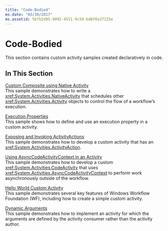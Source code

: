 ```yaml
---
title: "Code-Bodied"
ms.date: "03/30/2017"
ms.assetid: 5bfb2d95-9092-4551-9c59-bd8f0a37225e
---
```

# Code-Bodied

This section contains custom activity samples created declaratively in code.  
  
## In This Section
  
 [Custom Composite using Native Activity](../../../../docs/framework/windows-workflow-foundation/samples/custom-composite-using-native-activity.md)  
 This sample demonstrates how to write a <xref:System.Activities.NativeActivity> that schedules other <xref:System.Activities.Activity> objects to control the flow of a workflow’s execution.  
  
 [Execution Properties](../../../../docs/framework/windows-workflow-foundation/samples/execution-properties.md)  
 This sample shows how to define and use an execution property in a custom activity.  
  
 [Exposing and Invoking ActivityActions](../../../../docs/framework/windows-workflow-foundation/samples/exposing-and-invoking-activityactions.md)  
 This sample demonstrates how to develop a custom activity that has an <xref:System.Activities.ActivityAction>.  
  
 [Using AsyncCodeActivityContext in an Activity](../../../../docs/framework/windows-workflow-foundation/samples/using-asyncoperationcontext-in-an-activity-sample.md)  
 This sample demonstrates how to develop a custom <xref:System.Activities.CodeActivity> that uses <xref:System.Activities.AsyncCodeActivityContext> to perform work asynchronously outside of the workflow. 
  
 [Hello World Custom Activity](../../../../docs/framework/windows-workflow-foundation/samples/hello-world-custom-activity.md)  
 This sample demonstrates several key features of Windows Workflow Foundation (WF), including how to create a simple custom activity.  
  
 [Dynamic Arguments](../../../../docs/framework/windows-workflow-foundation/samples/dynamic-arguments.md)  
 This sample demonstrates how to implement an activity for which the arguments are defined by the activity consumer rather than the activity author.
